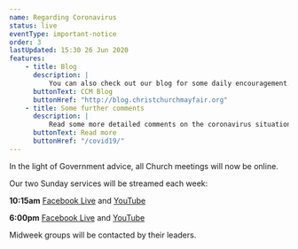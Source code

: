 ```yaml
---
name: Regarding Coronavirus
status: live
eventType: important-notice
order: 3
lastUpdated: 15:30 26 Jun 2020
features:
    - title: Blog
      description: |
          You can also check out our blog for some daily encouragement.
      buttonText: CCM Blog
      buttonHref: "http://blog.christchurchmayfair.org"
    - title: Some further comments
      description: |
          Read some more detailed comments on the coronavirus situation from Matt Fuller.
      buttonText: Read more
      buttonHref: "/covid19/"
---
```


In the light of Government advice, all Church meetings will now be online.

Our two Sunday services will be streamed each week:

**10:15am** [Facebook Live](https://www.facebook.com/christchurch.mayfair.1) and [YouTube](https://youtu.be/oMCyPnN7nd0)

**6:00pm** [Facebook Live](https://www.facebook.com/christchurch.mayfair.1) and [YouTube](https://youtu.be/4wvv2q7TZcc)

Midweek groups will be contacted by their leaders.
